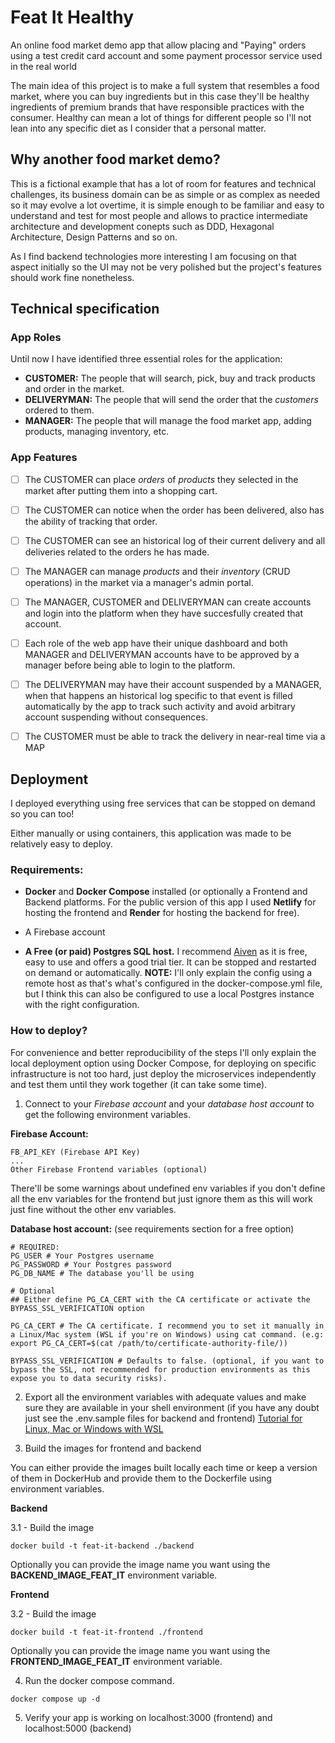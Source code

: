 # Feat It Healthy

An online food market demo app that allow placing and "Paying" orders using a test credit card account and some payment processor service used in the real world

The main idea of this project is to make a full system that resembles a food market, where you can buy ingredients but in this case they'll be healthy ingredients of premium brands that have responsible practices with the consumer. Healthy can mean a lot of things for different people so I'll not lean into any specific diet as I consider that a personal matter.

## Why another food market demo?

This is a fictional example that has a lot of room for features and technical challenges, its business domain can be as simple or as complex as needed so it may evolve a lot overtime, it is simple enough to be familiar and easy to understand and test for most people and allows to practice intermediate architecture and development conepts such as DDD, Hexagonal Architecture, Design Patterns and so on.

As I find backend technologies more interesting I am focusing on that aspect initially so the UI may not be very polished but the project's features should work fine nonetheless.

## Technical specification

### App Roles

Until now I have identified three essential roles for the application:

* **CUSTOMER:** The people that will search, pick, buy and track products and order in the market.
* **DELIVERYMAN:** The people that will send the order that the _customers_ ordered to them.
* **MANAGER:** The people that will manage the food market app, adding products, managing inventory, etc.

### App Features

* [ ] The CUSTOMER can place _orders_ of _products_ they selected in the market after putting them into a shopping cart.

* [ ] The CUSTOMER can notice when the order has been delivered, also has the ability of tracking that order.

* [ ] The CUSTOMER can see an historical log of their current delivery and all deliveries related to the orders he has made.

* [ ] The MANAGER can manage _products_ and their _inventory_ (CRUD operations) in the market via a manager's admin portal.

* [ ] The MANAGER, CUSTOMER and DELIVERYMAN can create accounts and login into the platform when they have succesfully created that account.

* [ ] Each role of the web app have their unique dashboard and both MANAGER and DELIVERYMAN accounts have to be approved by a manager before being able to login to the platform.

* [ ] The DELIVERYMAN may have their account suspended by a MANAGER, when that happens an historical log specific to that event is filled automatically by the app to track such activity and avoid arbitrary account suspending without consequences.

* [ ] The CUSTOMER must be able to track the delivery in near-real time via a MAP

## Deployment

I deployed everything using free services that can be stopped on demand so you can too!

Either manually or using containers, this application was made to be relatively easy to deploy.

### Requirements:

* **Docker** and **Docker Compose** installed (or optionally a Frontend and Backend platforms. For the public version of this app I used **Netlify** for hosting the frontend and **Render** for hosting the backend for free).

* A Firebase account

* **A Free (or paid) Postgres SQL host.** I recommend [Aiven](https://aiven.io/) as it is free, easy to use and offers a good trial tier. It can be stopped and restarted on demand or automatically. **NOTE:** I'll only explain the config using a remote host as that's what's configured in the docker-compose.yml file, but I think this can also be configured to use a local Postgres instance with the right configuration.

### How to deploy?

For convenience and better reproducibility of the steps I'll only explain the local deployment option using Docker Compose, for deploying on specific infrastructure is not too hard, just deploy the microservices independently and test them until they work together (it can take some time).

1. Connect to your _Firebase account_ and your _database host account_ to get the following environment variables.

**Firebase Account:**

```
FB_API_KEY (Firebase API Key)
...
Other Firebase Frontend variables (optional)
```

There'll be some warnings about undefined env variables if you don't define all the env variables for the frontend but just ignore them as this will work just fine without the other env variables.

**Database host account:** (see requirements section for a free option)

```
# REQUIRED:
PG_USER # Your Postgres username
PG_PASSWORD # Your Postgres password
PG_DB_NAME # The database you'll be using

# Optional
## Either define PG_CA_CERT with the CA certificate or activate the BYPASS_SSL_VERIFICATION option

PG_CA_CERT # The CA certificate. I recommend you to set it manually in a Linux/Mac system (WSL if you're on Windows) using cat command. (e.g: export PG_CA_CERT=$(cat /path/to/certificate-authority-file/))

BYPASS_SSL_VERIFICATION # Defaults to false. (optional, if you want to bypass the SSL, not recommended for production environments as this expose you to data security risks).
```

2. Export all the environment variables with adequate values and make sure they are available in your shell environment (if you have any doubt just see the .env.sample files for backend and frontend) [Tutorial for Linux, Mac or Windows with WSL](https://www.youtube.com/watch?v=Y6_7xaxkPik)

3. Build the images for frontend and backend

You can either provide the images built locally each time or keep a version of them in DockerHub and provide them to the Dockerfile using environment variables.

**Backend**

3.1 - Build the image

```
docker build -t feat-it-backend ./backend
```

Optionally you can provide the image name you want using the **BACKEND_IMAGE_FEAT_IT** environment variable.

**Frontend**

3.2 - Build the image

```
docker build -t feat-it-frontend ./frontend
```

Optionally you can provide the image name you want using the **FRONTEND_IMAGE_FEAT_IT** environment variable.

4. Run the docker compose command.

```
docker compose up -d
```

5. Verify your app is working on localhost:3000 (frontend) and localhost:5000 (backend)